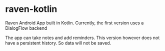 # raven-kotlin
Raven Android App built in Kotlin. Currently, the first version uses a DialogFlow backend

The app can take notes and add reminders. This version however does not have a persistent history. So data will not be saved.
